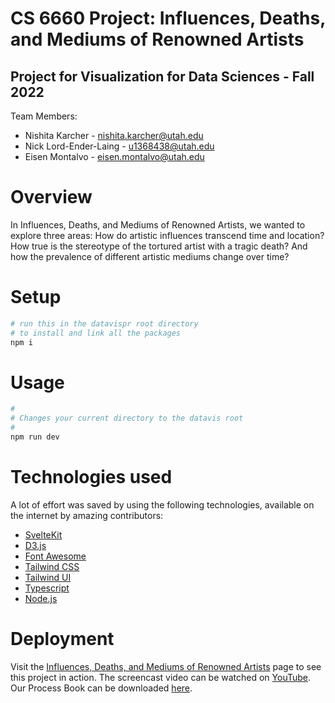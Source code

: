 # CS 6660 Project: Influences, Deaths, and Mediums of Renowned Artists
## Project for Visualization for Data Sciences - Fall 2022

Team Members:
* Nishita Karcher - nishita.karcher@utah.edu
* Nick Lord-Ender-Laing - u1368438@utah.edu
* Eisen Montalvo - eisen.montalvo@utah.edu


# Overview

In Influences, Deaths, and Mediums of Renowned Artists, we wanted to explore three areas: How do artistic influences transcend time and location? How true is the stereotype of the tortured artist with a tragic death? And how the prevalence of different artistic mediums change over time?

# Setup

```bash
# run this in the datavispr root directory
# to install and link all the packages
npm i
```

# Usage

```bash
#
# Changes your current directory to the datavis root
#
npm run dev

```

# Technologies used

A lot of effort was saved by using the following technologies, available on the internet by amazing contributors:

* [SvelteKit](https://kit.svelte.dev)
* [D3.js](https://d3js.org)
* [Font Awesome](https://fontawesome.com)
* [Tailwind CSS](https://tailwindcss.com)
* [Tailwind UI](https://tailwindui.com)
* [Typescript](https://www.typescriptlang.org)
* [Node.js](https://nodejs.dev/en)


# Deployment 

Visit the [Influences, Deaths, and Mediums of Renowned Artists](https://eisen.github.io/dataviscourse-pr-influences-of-reknown-artists) page to see this project in action. The screencast video can be watched on [YouTube](https://www.youtube.com/watch?v=P-stOChQhec). Our Process Book can be downloaded [here](https://eisen.github.io/dataviscourse-pr-influences-of-reknown-artists//Influences_of_Renowned_Artists_Process_Book.pdf).